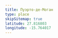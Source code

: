 ```yaml
---
title: Пуэрто-де-Моган
type: place
skipSitemap: true
latitude: 27.816803
longitude: -15.764017
---
```

